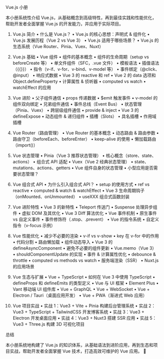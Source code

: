Vue.js 小册

本小册系统性介绍 Vue.js，从基础概念到高级特性，再到最佳实践和性能优化，帮助开发者全面掌握 Vue.js 的开发能力，并应用于实际项目。

1. Vue.js 简介
 • 什么是 Vue.js？
 • Vue.js 的核心思想：声明式 & 组件化
 • Vue.js 发展历程（Vue 2 vs Vue 3）
 • Vue.js 适用于哪些场景？
 • Vue.js 的生态系统（Vue Router、Pinia、Vuex、Nuxt）

2. Vue.js 基础
 • Vue 组件
 • 组件的基本概念
 • 组件的生命周期（setup vs beforeCreate 等）
 • 单文件组件（SFC，.vue 文件）
 • 模板语法
 • 插值语法（{{}}）
 • 指令（v-if、v-for、v-bind、v-model 等）
 • 事件绑定（@click、@input）
 • 响应式数据
 • Vue 3 的 reactive 和 ref
 • Vue 2 的 data 选项和 Object.defineProperty
 • 计算属性 & 侦听器
 • computed vs watch
 • watchEffect 的应用

3. Vue 进阶
 • 父子组件通信
 • props 传递数据
 • $emit 触发事件
 • v-model 的组件双向绑定
 • 兄弟组件通信
 • 事件总线（Event Bus）
 • 状态管理（Pinia、Vuex）
 • 跨层级组件通信
 • provide & inject
 • Vue 3 的 defineExpose
 • 动态组件 & 递归组件
 • 插槽（Slots）
 • 具名插槽
 • 作用域插槽

4. Vue Router（路由管理）
 • Vue Router 的基本概念
 • 动态路由 & 路由参数
 • 路由守卫（beforeEach、beforeEnter）
 • keep-alive 的使用
 • 懒加载路由（import()）

5. Vue 状态管理
 • Pinia（Vue 3 推荐状态管理）
 • 核心概念（store、state、actions）
 • 组合式 API 适配
 • Vuex（Vue 2 经典状态管理）
 • state、mutations、actions、getters
 • Vue 组件自身的状态管理
 • 小型应用是否需要状态管理？

6. Vue 组合式 API
 • 为什么引入组合式 API？
 • setup 的使用方式
 • ref vs reactive
 • computed & watch & watchEffect
 • Vue 3 生命周期钩子（onMounted、onUnmounted）
 • useXXX 组合式函数封装

7. Vue 进阶特性
 • Vue 3 的新特性
 • Teleport 传送门
 • Suspense 处理异步组件
 • 虚拟 DOM 及其优化
 • Vue 3 Diff 算法优化
 • Vue 事件机制
 • 原生事件 vs 自定义事件
 • 事件修饰符（.stop、.prevent）
 • Vue 的指令系统
 • 自定义指令（v-focus 示例）

8. Vue 性能优化
 • 减少不必要的渲染
 • v-if vs v-show
 • key 在 v-for 中的作用
 • 代码分割
 • 路由懒加载
 • 组件动态导入
 • Vue 3 的 defineAsyncComponent
 • 避免不必要的组件更新
 • Vue.memo（Vue 3）
 • shouldComponentUpdate 的实现
 • 事件 & 计算属性优化
 • debounce & throttle
 • computed vs methods vs watch
 • 服务端渲染（SSR）
 • Nuxt.js 的应用场景

9. Vue 生态与扩展
 • Vue + TypeScript
 • 如何在 Vue 3 中使用 TypeScript
 • defineProps 和 defineEmits 的类型定义
 • Vue 与 UI 框架
 • Element Plus
 • Vant 移动端 UI 组件库
 • Vue + GraphQL
 • Vue + WebSocket
 • Vue + Electron / Tauri（桌面应用开发）
 • Vue + PWA（渐进式 Web 应用）

10. Vue 项目实战
 • 实战 1：Vue3 + Vite + Pinia 构建后台管理系统
 • 实战 2：Vue3 + TypeScript + TailwindCSS 开发博客系统
 • 实战 3：Vue3 + Electron 开发桌面应用
 • 实战 4：Vue3 + Nuxt3 搭建 SSR 应用
 • 实战 5：Vue3 + Three.js 构建 3D 可视化项目

总结

本小册系统地构建了 Vue.js 的知识体系，从基础语法到进阶应用，再到生态和项目实战，帮助开发者全面掌握 Vue 技术，打造高效可维护的 Vue 应用。 🚀
